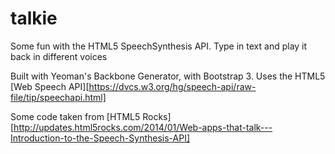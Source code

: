 talkie
======

Some fun with the HTML5 SpeechSynthesis API. Type in text and play it back in different voices

Built with Yeoman's Backbone Generator, with Bootstrap 3.  Uses the HTML5 [Web Speech API][https://dvcs.w3.org/hg/speech-api/raw-file/tip/speechapi.html]

Some code taken from [HTML5 Rocks][http://updates.html5rocks.com/2014/01/Web-apps-that-talk---Introduction-to-the-Speech-Synthesis-API]
